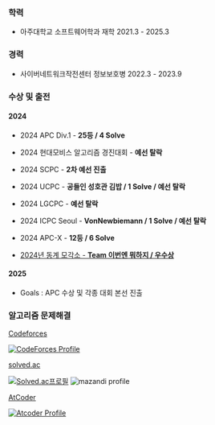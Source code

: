 
### 학력

- 아주대학교 소프트웨어학과 재학 2021.3 - 2025.3

### 경력

- 사이버네트워크작전센터 정보보호병 2022.3 - 2023.9

### 수상 및 출전

#### 2024

- 2024 APC Div.1 - **25등 / 4 Solve** 

- 2024 현대모비스 알고리즘 경진대회 - **예선 탈락**

- 2024 SCPC - **2차 예선 진출**

- 2024 UCPC - **공들인 성호관 김밥 / 1 Solve / 예선 탈락**

- 2024 LGCPC - **예선 탈락**

- 2024 ICPC Seoul - **VonNewbiemann / 1 Solve / 예선 탈락**

- 2024 APC-X - **12등 / 6 Solve**

- [2024년 동계 모각소 - **Team 이번엔 뭐하지 / 우수상**](https://sites.google.com/ajou.ac.kr/mks/%ED%99%88/2024%EB%85%84-%EB%8F%99%EA%B3%84-%EB%AA%A8%EA%B0%81%EC%86%8C/%EB%B0%9C%ED%91%9C%EC%9E%90%EB%A3%8C_2024-%EB%8F%99%EA%B3%84)

#### 2025

- Goals : APC 수상 및 각종 대회 본선 진출

### 알고리즘 문제해결

[Codeforces](https://codeforces.com/profile/cysunn)

[![CodeForces Profile](https://cf.leed.at?id=cysunn)](https://codeforces.com/profile/cysunn)

[solved.ac](https://solved.ac/profile/pysunn)

[![Solved.ac프로필](http://mazassumnida.wtf/api/v2/generate_badge?boj=pysunn)](https://solved.ac/pysunn)
![mazandi profile](http://mazandi.herokuapp.com/api?handle=pysunn&theme=dark)

[AtCoder](https://atcoder.jp/users/pysunn)

[![Atcoder Profile](https://atcoder-badge.kro.kr?id=pysunn)](https://atcoder.jp/users/pysunn)
